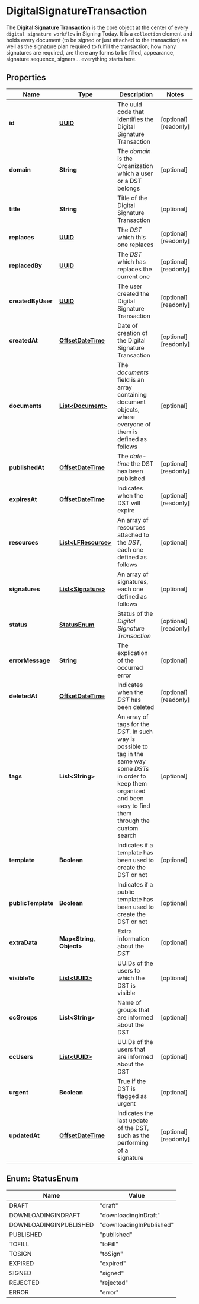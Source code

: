 

# DigitalSignatureTransaction

The **Digital Signature Transaction** is the core object at the center of every `digital signature workflow` in Signing Today. It is a `collection` element and holds every document (to be signed or just attached to the transaction) as well as the signature plan required to fulfill the transaction; how many signatures are required, are there any forms to be filled, appearance, signature sequence, signers... everything starts here. 
## Properties

Name | Type | Description | Notes
------------ | ------------- | ------------- | -------------
**id** | [**UUID**](UUID.md) | The uuid code that identifies the Digital Signature Transaction |  [optional] [readonly]
**domain** | **String** | The _domain_ is the Organization which a user or a DST belongs |  [optional]
**title** | **String** | Title of the Digital Signature Transaction |  [optional]
**replaces** | [**UUID**](UUID.md) | The _DST_ which this one replaces |  [optional] [readonly]
**replacedBy** | [**UUID**](UUID.md) | The _DST_ which has replaces the current one |  [optional] [readonly]
**createdByUser** | [**UUID**](UUID.md) | The user created the Digital Signature Transaction |  [optional] [readonly]
**createdAt** | [**OffsetDateTime**](OffsetDateTime.md) | Date of creation of the Digital Signature Transaction |  [optional] [readonly]
**documents** | [**List&lt;Document&gt;**](Document.md) | The _documents_ field is an array containing document objects, where everyone of them is defined as follows  |  [optional]
**publishedAt** | [**OffsetDateTime**](OffsetDateTime.md) | The _date-time_ the DST has been published |  [optional] [readonly]
**expiresAt** | [**OffsetDateTime**](OffsetDateTime.md) | Indicates when the DST will expire |  [optional] [readonly]
**resources** | [**List&lt;LFResource&gt;**](LFResource.md) | An array of resources attached to the _DST_, each one defined as follows |  [optional]
**signatures** | [**List&lt;Signature&gt;**](Signature.md) | An array of signatures, each one defined as follows |  [optional]
**status** | [**StatusEnum**](#StatusEnum) | Status of the _Digital Signature Transaction_ |  [optional] [readonly]
**errorMessage** | **String** | The explication of the occurred error |  [optional]
**deletedAt** | [**OffsetDateTime**](OffsetDateTime.md) | Indicates when the _DST_ has been deleted |  [optional] [readonly]
**tags** | **List&lt;String&gt;** | An array of tags for the _DST_. In such way is possible to tag in the same way some _DSTs_ in order to keep them organized and been easy to find them through the custom search |  [optional]
**template** | **Boolean** | Indicates if a template has been used to create the DST or not |  [optional]
**publicTemplate** | **Boolean** | Indicates if a public template has been used to create the DST or not |  [optional]
**extraData** | **Map&lt;String, Object&gt;** | Extra information about the _DST_ |  [optional]
**visibleTo** | [**List&lt;UUID&gt;**](UUID.md) | UUIDs of the users to which the DST is visible |  [optional]
**ccGroups** | **List&lt;String&gt;** | Name of groups that are informed about the DST |  [optional]
**ccUsers** | [**List&lt;UUID&gt;**](UUID.md) | UUIDs of the users that are informed about the DST |  [optional]
**urgent** | **Boolean** | True if the DST is flagged as urgent |  [optional]
**updatedAt** | [**OffsetDateTime**](OffsetDateTime.md) | Indicates the last update of the DST, such as the performing of a signature |  [optional] [readonly]



## Enum: StatusEnum

Name | Value
---- | -----
DRAFT | &quot;draft&quot;
DOWNLOADINGINDRAFT | &quot;downloadingInDraft&quot;
DOWNLOADINGINPUBLISHED | &quot;downloadingInPublished&quot;
PUBLISHED | &quot;published&quot;
TOFILL | &quot;toFill&quot;
TOSIGN | &quot;toSign&quot;
EXPIRED | &quot;expired&quot;
SIGNED | &quot;signed&quot;
REJECTED | &quot;rejected&quot;
ERROR | &quot;error&quot;



